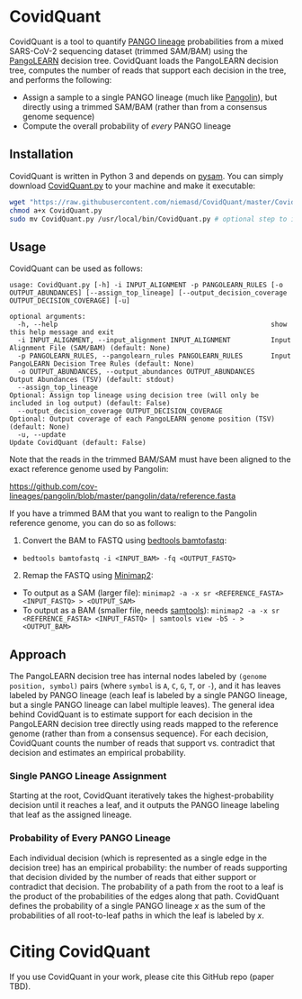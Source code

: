 # CovidQuant
CovidQuant is a tool to quantify [PANGO lineage](https://cov-lineages.org/) probabilities from a mixed SARS-CoV-2 sequencing dataset (trimmed SAM/BAM) using the [PangoLEARN](https://github.com/cov-lineages/pangoLEARN) decision tree. CovidQuant loads the PangoLEARN decision tree, computes the number of reads that support each decision in the tree, and performs the following:

* Assign a sample to a single PANGO lineage (much like [Pangolin](https://github.com/cov-lineages/pangolin)), but directly using a trimmed SAM/BAM (rather than from a consensus genome sequence)
* Compute the overall probability of *every* PANGO lineage

## Installation
CovidQuant is written in Python 3 and depends on [pysam](https://pysam.readthedocs.io/). You can simply download [CovidQuant.py](CovidQuant.py) to your machine and make it executable:

```bash
wget "https://raw.githubusercontent.com/niemasd/CovidQuant/master/CovidQuant.py"
chmod a+x CovidQuant.py
sudo mv CovidQuant.py /usr/local/bin/CovidQuant.py # optional step to install globally
```

## Usage
CovidQuant can be used as follows:

```
usage: CovidQuant.py [-h] -i INPUT_ALIGNMENT -p PANGOLEARN_RULES [-o OUTPUT_ABUNDANCES] [--assign_top_lineage] [--output_decision_coverage OUTPUT_DECISION_COVERAGE] [-u]

optional arguments:
  -h, --help                                                     show this help message and exit
  -i INPUT_ALIGNMENT, --input_alignment INPUT_ALIGNMENT          Input Alignment File (SAM/BAM) (default: None)
  -p PANGOLEARN_RULES, --pangolearn_rules PANGOLEARN_RULES       Input PangoLEARN Decision Tree Rules (default: None)
  -o OUTPUT_ABUNDANCES, --output_abundances OUTPUT_ABUNDANCES    Output Abundances (TSV) (default: stdout)
  --assign_top_lineage                                           Optional: Assign top lineage using decision tree (will only be included in log output) (default: False)
  --output_decision_coverage OUTPUT_DECISION_COVERAGE            Optional: Output coverage of each PangoLEARN genome position (TSV) (default: None)
  -u, --update                                                   Update CovidQuant (default: False)
```

Note that the reads in the trimmed BAM/SAM must have been aligned to the exact reference genome used by Pangolin:

https://github.com/cov-lineages/pangolin/blob/master/pangolin/data/reference.fasta

If you have a trimmed BAM that you want to realign to the Pangolin reference genome, you can do so as follows:

1. Convert the BAM to FASTQ using [bedtools bamtofastq](https://bedtools.readthedocs.io/en/latest/content/tools/bamtofastq.html):
  * `bedtools bamtofastq -i <INPUT_BAM> -fq <OUTPUT_FASTQ>`
2. Remap the FASTQ using [Minimap2](https://github.com/lh3/minimap2):
  * To output as a SAM (larger file): `minimap2 -a -x sr <REFERENCE_FASTA> <INPUT_FASTQ> > <OUTPUT_SAM>`
  * To output as a BAM (smaller file, needs [samtools](http://www.htslib.org/)): `minimap2 -a -x sr <REFERENCE_FASTA> <INPUT_FASTQ> | samtools view -bS - > <OUTPUT_BAM>`

## Approach
The PangoLEARN decision tree has internal nodes labeled by `(genome position, symbol)` pairs (where `symbol` is `A`, `C`, `G`, `T`, or `-`), and it has leaves labeled by PANGO lineage (each leaf is labeled by a single PANGO lineage, but a single PANGO lineage can label multiple leaves). The general idea behind CovidQuant is to estimate support for each decision in the PangoLEARN decision tree directly using reads mapped to the reference genome (rather than from a consensus sequence). For each decision, CovidQuant counts the number of reads that support vs. contradict that decision and estimates an empirical probability.

### Single PANGO Lineage Assignment
Starting at the root, CovidQuant iteratively takes the highest-probability decision until it reaches a leaf, and it outputs the PANGO lineage labeling that leaf as the assigned lineage.

### Probability of Every PANGO Lineage
Each individual decision (which is represented as a single edge in the decision tree) has an empirical probability: the number of reads supporting that decision divided by the number of reads that either support or contradict that decision. The probability of a path from the root to a leaf is the product of the probabilities of the edges along that path. CovidQuant defines the probability of a single PANGO lineage *x* as the sum of the probabilities of all root-to-leaf paths in which the leaf is labeled by *x*.

# Citing CovidQuant
If you use CovidQuant in your work, please cite this GitHub repo (paper TBD).
